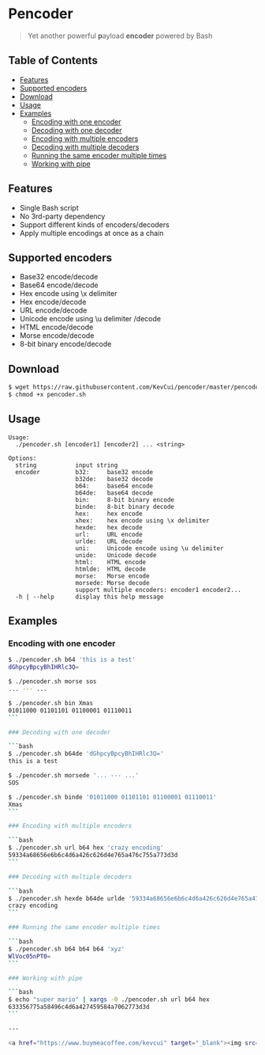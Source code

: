 # Pencoder

> Yet another powerful **p**ayload **encoder** powered by Bash

## Table of Contents

- [Features](#features)
- [Supported encoders](#supported-encoders)
- [Download](#download)
- [Usage](#usage)
- [Examples](#examples)
  - [Encoding with one encoder](#encoding-with-one-encoder)
  - [Decoding with one decoder](#decoding-with-one-decoder)
  - [Encoding with multiple encoders](#encoding-with-multiple-encoders)
  - [Decoding with multiple decoders](#decoding-with-multiple-decoders)
  - [Running the same encoder multiple times](#running-the-same-encoder-multiple-times)
  - [Working with pipe](#working-with-pipe)

## Features

- Single Bash script
- No 3rd-party dependency
- Support different kinds of encoders/decoders
- Apply multiple encodings at once as a chain

## Supported encoders

- Base32 encode/decode
- Base64 encode/decode
- Hex encode using \x delimiter
- Hex encode/decode
- URL encode/decode
- Unicode encode using \u delimiter /decode
- HTML encode/decode
- Morse encode/decode
- 8-bit binary encode/decode

## Download

```bash
$ wget https://raw.githubusercontent.com/KevCui/pencoder/master/pencoder.sh
$ chmod +x pencoder.sh
```

## Usage

```
Usage:
  ./pencoder.sh [encoder1] [encoder2] ... <string>

Options:
  string           input string
  encoder          b32:     base32 encode
                   b32de:   base32 decode
                   b64:     base64 encode
                   b64de:   base64 decode
                   bin:     8-bit binary encode
                   binde:   8-bit binary decode
                   hex:     hex encode
                   xhex:    hex encode using \x delimiter
                   hexde:   hex decode
                   url:     URL encode
                   urlde:   URL decode
                   uni:     Unicode encode using \u delimiter
                   unide:   Unicode decode
                   html:    HTML encode
                   htmlde:  HTML decode
                   morse:   Morse encode
                   morsede: Morse decode
                   support multiple encoders: encoder1 encoder2...
  -h | --help      display this help message
```

## Examples

### Encoding with one encoder

```bash
$ ./pencoder.sh b64 'this is a test'
dGhpcyBpcyBhIHRlc3Q=
```

```bash
$ ./pencoder.sh morse sos
... --- ...
```

````bash
$ ./pencoder.sh bin Xmas
01011000 01101101 01100001 01110011
```

### Decoding with one decoder

```bash
$ ./pencoder.sh b64de 'dGhpcyBpcyBhIHRlc3Q='
this is a test
````

```bash
$ ./pencoder.sh morsede '... --- ...'
SOS
```

````bash
$ ./pencoder.sh binde '01011000 01101101 01100001 01110011'
Xmas
```

### Encoding with multiple encoders

```bash
$ ./pencoder.sh url b64 hex 'crazy encoding'
59334a68656e6b6c4d6a426c626d4e765a476c755a773d3d
```

### Decoding with multiple decoders

```bash
$ ./pencoder.sh hexde b64de urlde '59334a68656e6b6c4d6a426c626d4e765a476c755a773d3d'
crazy encoding
```

### Running the same encoder multiple times

```bash
$ ./pencoder.sh b64 b64 b64 'xyz'
WlVoc05nPT0=
```

### Working with pipe

```bash
$ echo "super mario" | xargs -0 ./pencoder.sh url b64 hex
633356775a58496c4d6a427459584a7062773d3d
```

---

<a href="https://www.buymeacoffee.com/kevcui" target="_blank"><img src="https://cdn.buymeacoffee.com/buttons/v2/default-orange.png" alt="Buy Me A Coffee" height="60px" width="217px"></a>
````
